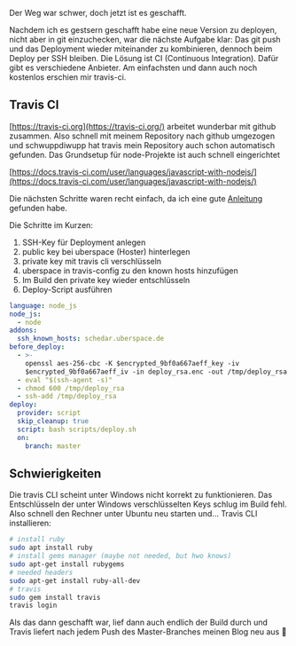 Der Weg war schwer, doch jetzt ist es geschafft.

Nachdem ich es gestsern geschafft habe eine neue Version zu deployen, nicht aber in git einzuchecken, war die nächste Aufgabe klar: Das git push und das Deployment wieder miteinander zu kombinieren, dennoch beim Deploy per SSH bleiben. Die Lösung ist CI (Continuous Integration). Dafür gibt es verschiedene Anbieter. Am einfachsten und dann auch noch kostenlos erschien mir travis-ci.

## Travis CI

[https://travis-ci.org](https://travis-ci.org/) arbeitet wunderbar mit github zusammen. Also schnell mit meinem Repository nach github umgezogen und schwuppdiwupp hat travis mein Repository auch schon automatisch gefunden. Das Grundsetup für node-Projekte ist auch schnell eingerichtet

[https://docs.travis-ci.com/user/languages/javascript-with-nodejs/](https://docs.travis-ci.com/user/languages/javascript-with-nodejs/)

Die nächsten Schritte waren recht einfach, da ich eine gute [Anleitung](https://oncletom.io/2016/travis-ssh-deploy/) gefunden habe.

Die Schritte im Kurzen:

1.  SSH-Key für Deployment anlegen
2.  public key bei uberspace (Hoster) hinterlegen
3.  private key mit travis cli verschlüsseln
4.  uberspace in travis-config zu den known hosts hinzufügen
5.  Im Build den private key wieder entschlüsseln
6.  Deploy-Script ausführen

```yaml
language: node_js
node_js:
  - node
addons:
  ssh_known_hosts: schedar.uberspace.de
before_deploy:
  - >-
    openssl aes-256-cbc -K $encrypted_9bf0a667aeff_key -iv
    $encrypted_9bf0a667aeff_iv -in deploy_rsa.enc -out /tmp/deploy_rsa -d
  - eval "$(ssh-agent -s)"
  - chmod 600 /tmp/deploy_rsa
  - ssh-add /tmp/deploy_rsa
deploy:
  provider: script
  skip_cleanup: true
  script: bash scripts/deploy.sh
  on:
    branch: master
```

## Schwierigkeiten

Die travis CLI scheint unter Windows nicht korrekt zu funktionieren. Das Entschlüsseln der unter Windows verschlüsselten Keys schlug im Build fehl. Also schnell den Rechner unter Ubuntu neu starten und... Travis CLI installieren:

```bash
# install ruby
sudo apt install ruby
# install gems manager (maybe not needed, but hwo knows)
sudo apt-get install rubygems
# needed headers
sudo apt-get install ruby-all-dev
# travis
sudo gem install travis
travis login
```

Als das dann geschafft war, lief dann auch endlich der Build durch und Travis liefert nach jedem Push des Master-Branches meinen Blog neu aus 💪
